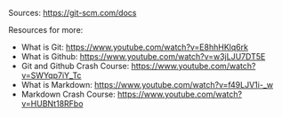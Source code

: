 Sources: https://git-scm.com/docs 

Resources for more: 
* What is Git: https://www.youtube.com/watch?v=E8hhHKlq6rk
* What is Github: https://www.youtube.com/watch?v=w3jLJU7DT5E
* Git and Github Crash Course: https://www.youtube.com/watch?v=SWYqp7iY_Tc
* What is Markdown: https://www.youtube.com/watch?v=f49LJV1i-_w
* Markdown Crash Course: https://www.youtube.com/watch?v=HUBNt18RFbo

